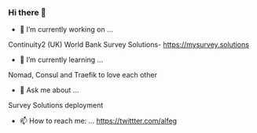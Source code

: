 ### Hi there 👋

- 🔭 I’m currently working on ...

Continuity2 (UK)
World Bank Survey Solutions- https://mysurvey.solutions

- 🌱 I’m currently learning ...

Nomad, Consul and Traefik to love each other

- 💬 Ask me about ...

Survey Solutions deployment

- 📫 How to reach me: ...
https://twittter.com/alfeg


<!--
**alfeg/alfeg** is a ✨ _special_ ✨ repository because its `README.md` (this file) appears on your GitHub profile.

Here are some ideas to get you started:

- 🔭 I’m currently working on ...
World Bank Survey Solutions

- 🌱 I’m currently learning ...
Nomad, Consul and Traefik to love each other

- 👯 I’m looking to collaborate on ...
- 💬 Ask me about ...
C#

- 📫 How to reach me: ...
https://twittter.com/alfeg

-->
